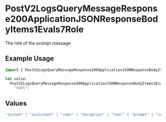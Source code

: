 # PostV2LogsQueryMessageResponse200ApplicationJSONResponseBodyItems1Evals7Role

The role of the prompt message

## Example Usage

```typescript
import { PostV2LogsQueryMessageResponse200ApplicationJSONResponseBodyItems1Evals7Role } from "orq-poc-typescript-multi-env-version/models/operations";

let value:
  PostV2LogsQueryMessageResponse200ApplicationJSONResponseBodyItems1Evals7Role =
    "tool";
```

## Values

```typescript
"system" | "assistant" | "user" | "exception" | "tool" | "prompt" | "correction" | "expected_output"
```
